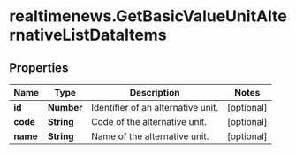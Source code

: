 # realtimenews.GetBasicValueUnitAlternativeListDataItems

## Properties

Name | Type | Description | Notes
------------ | ------------- | ------------- | -------------
**id** | **Number** | Identifier of an alternative unit. | [optional] 
**code** | **String** | Code of the alternative unit. | [optional] 
**name** | **String** | Name of the alternative unit. | [optional] 


